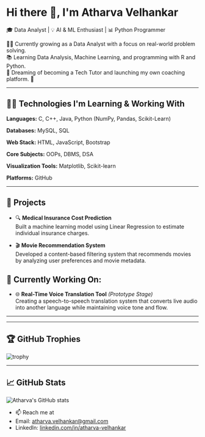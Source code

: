 # Hi there 👋, I'm Atharva Velhankar

🎓 Data Analyst | 💡 AI & ML Enthusiast | 📊 Python Programmer

👨‍💻 Currently growing as a Data Analyst with a focus on real-world problem solving.  
📚 Learning Data Analysis, Machine Learning, and programming with R and Python.  
🎯 Dreaming of becoming a Tech Tutor and launching my own coaching platform. 🌟

---

## 👨‍💻 Technologies I'm Learning & Working With

**Languages:**  C, C++, Java, Python (NumPy, Pandas, Scikit-Learn)

**Databases:**  MySQL, SQL

**Web Stack:**  HTML, JavaScript, Bootstrap

**Core Subjects:**  OOPs, DBMS, DSA

**Visualization Tools:**  Matplotlib, Scikit-learn

**Platforms:**  GitHub

---

## 🚀 Projects

- 🔍 **Medical Insurance Cost Prediction**  
  Built a machine learning model using Linear Regression to estimate individual insurance charges.

- 🎬 **Movie Recommendation System**  
  Developed a content-based filtering system that recommends movies by analyzing user preferences and movie metadata.

## 🌱 Currently Working On:

- 🌐 **Real-Time Voice Translation Tool** *(Prototype Stage)*  
  Creating a speech-to-speech translation system that converts live audio into another language while maintaining voice tone and flow.
  

---



---

## 🏆 GitHub Trophies
![trophy](https://github-profile-trophy.vercel.app/?username=athar1344&theme=onedark&no-frame=true&margin-w=15&margin-h=15)

---

## 📈 GitHub Stats
![Atharva's GitHub stats](https://github-readme-stats.vercel.app/api?username=athar1344&show_icons=true&theme=radical)


- 📫 Reach me at
- Email: [atharva.velhankar@gmail.com](mailto:atharva.velhankar@gmail.com)
- LinkedIn: [linkedin.com/in/atharva-velhankar](https://www.linkedin.com/in/atharva-velhankar)
